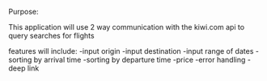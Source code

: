 Purpose:

This application will use 2 way communication with the kiwi.com api to query searches for flights

features will include: 
-input origin
-input destination
-input range of dates
-sorting by arrival time
-sorting by departure time
-price
-error handling
-deep link

